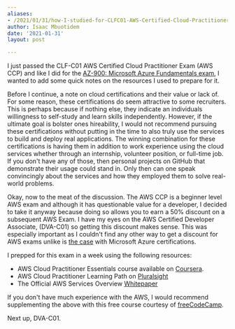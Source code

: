```yaml
---
aliases:
- /2021/01/31/how-I-studied-for-CLFC01-AWS-Certified-Cloud-Practitioner-AWS-CCP-Exam
author: Isaac Mbuotidem
date: '2021-01-31'
layout: post

---
```


I just passed the CLF-C01 AWS Certified Cloud Practitioner Exam (AWS CCP) and like I did for the [AZ-900: Microsoft Azure Fundamentals exam](https://mbuotidem.github.io/blog/2021/01/20/how-I-studied-for-AZ-900-microsoft-azure-fundamentals-exam.html), I wanted to add some quick notes on the resources I used to prepare for it. 

<div style="text-align:center;">
<div data-iframe-width="150" data-iframe-height="270" data-share-badge-id="a25474e5-a118-4beb-8acf-c04e8e12ef67" data-share-badge-host="https://www.youracclaim.com"></div><script type="text/javascript" async src="//cdn.youracclaim.com/assets/utilities/embed.js"></script>
</div>

Before I continue, a note on cloud certifications and their value or lack of. For some reason, these certifications do seem attractive to some recruiters. This is perhaps because if nothing else, they indicate an individuals willingness to self-study and learn skills independently. However, if the ultimate goal is bolster ones hireability, I would not recommend pursuing these certifications without putting in the time to also truly use the services to build and deploy real applications. The winning combination for these certifications is having them in addition to work experience using the cloud services whether through an internship, volunteer position, or full-time job. If you don't have any of those, then personal projects on GitHub that demonstrate their usage could stand in. Only then can one speak convincingly about the services and how they employed them to solve real-world problems.

Okay, now to the meat of the discussion. The AWS CCP is a beginner level AWS exam and although it has questionable value for a developer, I decided to take it anyway because doing so allows you to earn a 50% discount on a subsequent AWS Exam. I have my eyes on the AWS Certified Developer Associate, (DVA-C01) so getting this discount makes sense. This was especially important as I couldn't find any other way to get a discount for AWS exams unlike is [the case](https://mbuotidem.github.io/blog/2021/01/17/how-to-get-free-or-discounted-microsoft-azure-certifications.html) with Microsoft Azure certifications. 

I prepped for this exam in a week using the following resources:

- AWS Cloud Practitioner Essentials course available on [Coursera](https://www.coursera.org/learn/aws-cloud-practitioner-essentials/). 
- AWS Cloud Practitioner Learning Path on [Pluralsight](https://app.pluralsight.com/paths/certificate/aws-certified-cloud-practitioner-clf-c01)
- The Official AWS Services Overview [Whitepaper](https://d1.awsstatic.com/whitepapers/aws-overview.pdf)

If you don't have much experience with the AWS, I would recommend supplementing the above with this free course courtesy of [freeCodeCamp](https://www.youtube.com/watch?v=3hLmDS179YE&feature=emb_title).

Next up, DVA-C01.

